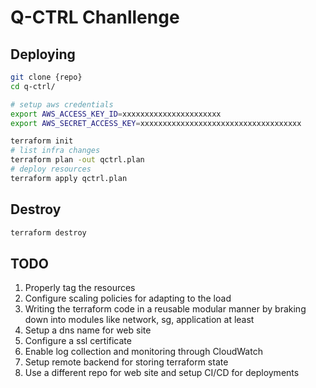 # Q-CTRL Chanllenge   
    
   
## Deploying   
     
```bash
git clone {repo}
cd q-ctrl/

# setup aws credentials
export AWS_ACCESS_KEY_ID=xxxxxxxxxxxxxxxxxxxxxx
export AWS_SECRET_ACCESS_KEY=xxxxxxxxxxxxxxxxxxxxxxxxxxxxxxxxxxxx

terraform init
# list infra changes
terraform plan -out qctrl.plan
# deploy resources
terraform apply qctrl.plan
```    
    
   
## Destroy    
     
```bash
terraform destroy
```   
   

## TODO    
    
1. Properly tag the resources
2. Configure scaling policies for adapting to the load
3. Writing the terraform code in a reusable modular manner by braking down into modules like network, sg, application at least
4. Setup a dns name for web site
5. Configure a ssl certificate
6. Enable log collection and monitoring through CloudWatch
7. Setup remote backend for storing terraform state
8. Use a different repo for web site and setup CI/CD for deployments
      
